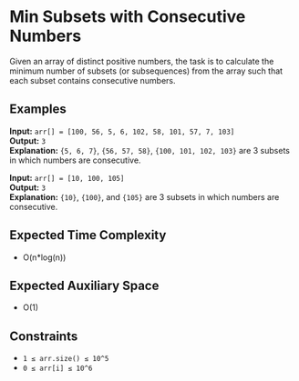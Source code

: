 # Min Subsets with Consecutive Numbers

Given an array of distinct positive numbers, the task is to calculate the minimum number of subsets (or subsequences) from the array such that each subset contains consecutive numbers.

## Examples

**Input:** `arr[] = [100, 56, 5, 6, 102, 58, 101, 57, 7, 103]`  
**Output:** `3`  
**Explanation:** `{5, 6, 7}`, `{56, 57, 58}`, `{100, 101, 102, 103}` are 3 subsets in which numbers are consecutive.

**Input:** `arr[] = [10, 100, 105]`  
**Output:** `3`  
**Explanation:** `{10}`, `{100}`, and `{105}` are 3 subsets in which numbers are consecutive.

## Expected Time Complexity

- O(n*log(n))

## Expected Auxiliary Space

- O(1)

## Constraints

- `1 ≤ arr.size() ≤ 10^5`
- `0 ≤ arr[i] ≤ 10^6`